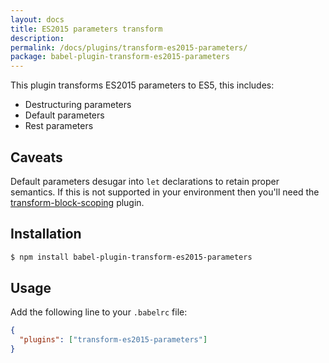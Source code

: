 ```yaml
---
layout: docs
title: ES2015 parameters transform
description:
permalink: /docs/plugins/transform-es2015-parameters/
package: babel-plugin-transform-es2015-parameters
---
```


This plugin transforms ES2015 parameters to ES5, this includes:

 - Destructuring parameters
 - Default parameters
 - Rest parameters

## Caveats

Default parameters desugar into `let` declarations to retain proper semantics. If this is
not supported in your environment then you'll need the
[transform-block-scoping](/docs/plugins/transform-blocks-scoping) plugin.

## Installation

```sh
$ npm install babel-plugin-transform-es2015-parameters
```

## Usage

Add the following line to your `.babelrc` file:

```json
{
  "plugins": ["transform-es2015-parameters"]
}
```
